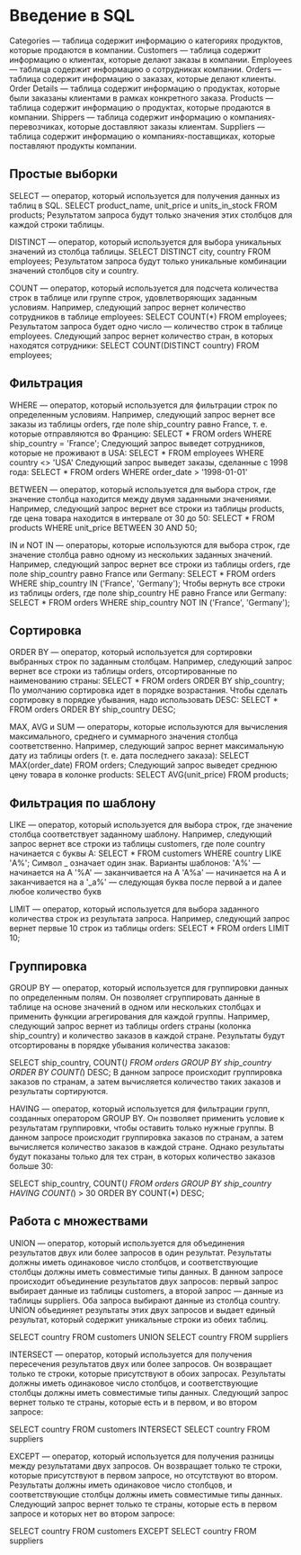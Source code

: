 # Введение в SQL
Categories — таблица содержит информацию о категориях продуктов, которые продаются в компании.
Customers — таблица содержит информацию о клиентах, которые делают заказы в компании.
Employees — таблица содержит информацию о сотрудниках компании.
Orders — таблица содержит информацию о заказах, которые делают клиенты.
Order Details — таблица содержит информацию о продуктах, которые были заказаны клиентами в рамках конкретного заказа.
Products — таблица содержит информацию о продуктах, которые продаются в компании.
Shippers — таблица содержит информацию о компаниях-перевозчиках, которые доставляют заказы клиентам.
Suppliers — таблица содержит информацию о компаниях-поставщиках, которые поставляют продукты компании.

 ## Простые выборки
 SELECT — оператор, который используется для получения данных из таблиц в SQL.
SELECT product_name, unit_price и units_in_stock
FROM products;
Результатом запроса будут только значения этих столбцов для каждой строки таблицы.

DISTINCT — оператор, который используется для выбора уникальных значений из столбца таблицы.
SELECT DISTINCT city, country FROM employees;
Результатом запроса будут только уникальные комбинации значений столбцов city и country.

COUNT — оператор, который используется для подсчета количества строк в таблице или группе строк, удовлетворяющих заданным 
условиям.
Например, следующий запрос вернет количество сотрудников в таблице employees:
SELECT COUNT(*) FROM employees;
Результатом запроса будет одно число — количество строк в таблице employees.
Следующий запрос вернет количество стран, в которых находятся сотрудники:
SELECT COUNT(DISTINCT country) FROM employees;

## Фильтрация
WHERE — оператор, который используется для фильтрации строк по определенным условиям.
Например, следующий запрос вернет все заказы из таблицы orders, где поле ship_country равно France, т. е. которые отправляются во Францию:
SELECT * FROM orders WHERE ship_country = 'France';
Следующий запрос выведет сотрудников, которые не проживают в USA:
SELECT * FROM employees
WHERE country <> 'USA'
Следующий запрос выведет заказы, сделанные c 1998 года:
SELECT * FROM orders
WHERE order_date > '1998-01-01'

BETWEEN — оператор, который используется для выбора строк, где значение столбца находится между двумя заданными значениями.
Например, следующий запрос вернет все строки из таблицы products, где цена товара находится в интервале от 30 до 50:
SELECT * FROM products
WHERE unit_price BETWEEN 30 AND 50;

IN и NOT IN — операторы, которые используются для выбора строк, где значение столбца равно одному из нескольких заданных значений.
Например, следующий запрос вернет все строки из таблицы orders, где поле ship_country равно France или Germany:
SELECT * FROM orders
WHERE ship_country IN ('France', 'Germany');
Чтобы вернуть все строки из таблицы orders, где поле ship_country НЕ равно France или Germany:
SELECT * FROM orders
WHERE ship_country NOT IN ('France', 'Germany');

## Сортировка
ORDER BY — оператор, который используется для сортировки выбранных строк по заданным столбцам.
Например, следующий запрос вернет все строки из таблицы orders, отсортированные по наименованию страны:
SELECT * FROM orders
ORDER BY ship_country;
По умолчанию сортировка идет в порядке возрастания. Чтобы сделать сортировку в порядке убывания, надо использовать 
DESC:
SELECT * FROM orders
ORDER BY ship_country DESC;

MAX, AVG и SUM — операторы, которые используются для вычисления максимального, среднего и суммарного значения столбца соответственно.
Например, следующий запрос вернет максимальную дату из таблицы orders (т. е. дата последнего заказа):
SELECT MAX(order_date) FROM orders;
Следующий запрос выведет среднюю цену товара в колонке products:
SELECT AVG(unit_price) FROM products;

## Фильтрация по шаблону
LIKE — оператор, который используется для выбора строк, где значение столбца соответствует заданному шаблону.
Например, следующий запрос вернет все строки из таблицы customers, где поле country начинается с буквы А:
SELECT * FROM customers WHERE country LIKE 'А%';
Символ _ означает один знак.
Варианты шаблонов:
'A%' — начинается на A
'%A' — заканчивается на A
'A%a' — начинается на A и заканчивается на a
'_a%' — следующая буква после первой a и далее любое количество букв

LIMIT — оператор, который используется для выбора заданного количества строк из результата запроса.
Например, следующий запрос вернет первые 10 строк из таблицы orders:
SELECT * FROM orders LIMIT 10;

## Группировка
GROUP BY — оператор, который используется для группировки данных по определенным полям. Он позволяет сгруппировать данные в таблице на основе 
значений в одном или нескольких столбцах и применить функции агрегирования для каждой группы.
Например, следующий запрос вернет из таблицы orders страны (колонка ship_country) и количество заказов в каждой стране. Результаты будут отсортированы 
в порядке убывания количества заказов:

SELECT ship_country, COUNT(*)
FROM orders
GROUP BY ship_country
ORDER BY COUNT(*) DESC;
В данном запросе происходит группировка заказов по странам, а затем вычисляется количество таких заказов и результаты сортируются.

HAVING — оператор, который используется для фильтрации групп, созданных оператором GROUP BY. Он позволяет применить условие к результатам группировки, 
чтобы оставить только нужные группы.
В данном запросе происходит группировка заказов по странам, а затем вычисляется количество заказов в каждой стране. Однако результаты будут показаны 
только для тех стран, в которых количество заказов больше 30:

SELECT ship_country, COUNT(*)
FROM orders
GROUP BY ship_country
HAVING COUNT(*) > 30
ORDER BY COUNT(*) DESC;

## Работа с множествами
UNION — оператор, который используется для объединения результатов двух или более запросов в один результат. Результаты должны иметь одинаковое число 
столбцов, и соответствующие столбцы должны иметь совместимые типы данных.
В данном запросе происходит объединение результатов двух запросов: первый запрос выбирает данные из таблицы customers, а второй запрос — данные из таблицы 
suppliers. Оба запроса выбирают данные из столбца country. UNION объединяет результаты этих двух запросов и выдает единый результат, который содержит 
уникальные строки из обеих таблиц.

SELECT country FROM customers
UNION
SELECT country FROM suppliers

INTERSECT — оператор, который используется для получения пересечения результатов двух или более запросов. Он возвращает только те строки, которые 
присутствуют в обоих запросах. Результаты должны иметь одинаковое число столбцов, и соответствующие столбцы должны иметь совместимые типы данных.
Следующий запрос вернет только те страны, которые есть и в первом, и во втором запросе:

SELECT country FROM customers
INTERSECT
SELECT country FROM suppliers

EXCEPT — оператор, который используется для получения разницы между результатами двух запросов. Он возвращает только те строки, которые присутствуют в первом 
запросе, но отсутствуют во втором. Результаты должны иметь одинаковое число столбцов, и соответствующие столбцы должны иметь совместимые типы данных.
Следующий запрос вернет только те страны, которые есть в первом запросе и которых нет во втором запросе:

SELECT country FROM customers
EXCEPT
SELECT country FROM suppliers
